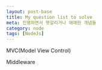 ```yaml
---
layout: post-base
title: My question list to solve
meta: 진행하면서 헷갈리거나 애매한 개념들
category: node
tags: [NodeJs]
---
```


MVC(Model View Control)

Middleware
